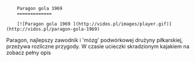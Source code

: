 
        Paragon gola 1969 
        =============
        
        [![Paragon gola 1969 ](http://vidos.pl/images/player.gif)](http://vidos.pl/paragon-gola-1969)
        
        
 Paragon, najlepszy zawodnik i 'mózg' podwórkowej drużyny piłkarskiej, przeżywa rozliczne przygody. W czasie ucieczki skradzionym kajakiem na zobacz pełny opis
    